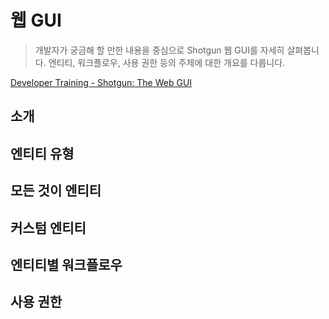 # 웹 GUI

> 개발자가 궁금해 할 만한 내용을 중심으로 Shotgun 웹 GUI를 자세히 살펴봅니다. 엔티티, 워크플로우, 사용 권한 등의 주제에 대한 개요를 다룹니다.

[Developer Training - Shotgun: The Web GUI](https://www.youtube.com/watch?time_continue=768&v=g-ljn2asBLs)

## 소개

## 엔티티 유형

## 모든 것이 엔티티

## 커스텀 엔티티

## 엔티티별 워크플로우

## 사용 권한
